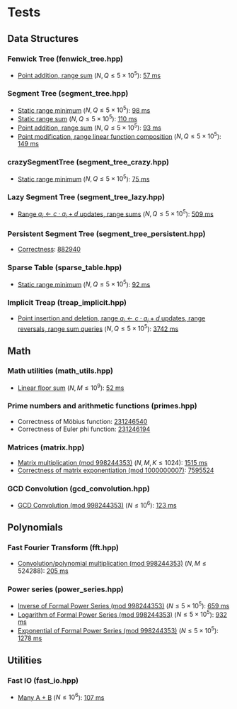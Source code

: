 # Tests

## Data Structures

### Fenwick Tree (fenwick_tree.hpp)
- [Point addition, range sum](https://judge.yosupo.jp/problem/point_add_range_sum) ($N, Q \leq 5 \times 10^5$): [57 ms](https://judge.yosupo.jp/submission/175608)

### Segment Tree (segment_tree.hpp)
- [Static range minimum](https://judge.yosupo.jp/problem/staticrmq) ($N, Q \leq 5 \times 10^5$): [98 ms](https://judge.yosupo.jp/submission/175610)
- [Static range sum](https://judge.yosupo.jp/problem/static_range_sum) ($N, Q \leq 5 \times 10^5$): [110 ms](https://judge.yosupo.jp/submission/175611)
- [Point addition, range sum](https://judge.yosupo.jp/problem/point_add_range_sum) ($N, Q \leq 5 \times 10^5$): [93 ms](https://judge.yosupo.jp/submission/175612)
- [Point modification, range linear function composition](https://judge.yosupo.jp/problem/point_set_range_composite) ($N, Q \leq 5 \times 10^5$): [149 ms](https://judge.yosupo.jp/submission/168743)

### crazySegmentTree (segment_tree_crazy.hpp)
- [Static range minimum](https://judge.yosupo.jp/problem/staticrmq) ($N, Q \leq 5 \times 10^5$): [75 ms](https://judge.yosupo.jp/submission/168740)

### Lazy Segment Tree (segment_tree_lazy.hpp)
- [Range $a_i \leftarrow c \cdot a_i + d$ updates, range sums](https://judge.yosupo.jp/problem/range_affine_range_sum) ($N, Q \leq 5 \times 10^5$): [509 ms](https://judge.yosupo.jp/submission/168738)

### Persistent Segment Tree (segment_tree_persistent.hpp)
- [Correctness](https://oj.uz/problem/view/COCI21_index): [882940](https://oj.uz/submission/882940)

### Sparse Table (sparse_table.hpp)
- [Static range minimum](https://judge.yosupo.jp/problem/staticrmq) ($N, Q \leq 5 \times 10^5$): [92 ms](https://judge.yosupo.jp/submission/175614)

### Implicit Treap (treap_implicit.hpp)
- [Point insertion and deletion, range $a_i \leftarrow c \cdot a_i + d$ updates, range reversals, range sum queries](https://judge.yosupo.jp/problem/dynamic_sequence_range_affine_range_sum) ($N, Q \leq 5 \times 10^5$): [3742 ms](https://judge.yosupo.jp/submission/168888)

## Math

### Math utilities (math_utils.hpp)
- [Linear floor sum](https://judge.yosupo.jp/problem/sum_of_floor_of_linear) ($N, M \leq 10^9$): [52 ms](https://judge.yosupo.jp/submission/173167)

### Prime numbers and arithmetic functions (primes.hpp)
- Correctness of Möbius function: [231246540](https://codeforces.com/contest/1845/submission/231246540)
- Correctness of Euler phi function: [231246194](https://codeforces.com/contest/1797/submission/231246194)

### Matrices (matrix.hpp)
- [Matrix multiplication (mod 998244353)](https://judge.yosupo.jp/problem/matrix_product) ($N, M, K \leq 1024$): [1515 ms](https://judge.yosupo.jp/submission/170039)
- [Correctness of matrix exponentiation (mod 1000000007)](https://cses.fi/problemset/task/1096/): [7595524](https://cses.fi/paste/8ecd1ba48e13c19873e604/)

### GCD Convolution (gcd_convolution.hpp)
- [GCD Convolution (mod 998244353)](https://judge.yosupo.jp/problem/gcd_convolution) ($N \leq 10^6$): [123 ms](https://judge.yosupo.jp/submission/170565)

## Polynomials

### Fast Fourier Transform (fft.hpp)
- [Convolution/polynomial multiplication (mod 998244353)](https://judge.yosupo.jp/problem/convolution_mod) ($N, M \leq 524288$): [205 ms](https://judge.yosupo.jp/submission/168967)

### Power series (power_series.hpp)
- [Inverse of Formal Power Series (mod 998244353)](https://judge.yosupo.jp/problem/inv_of_formal_power_series) ($N \leq 5 \times 10^5$): [659 ms](https://judge.yosupo.jp/submission/168989)
- [Logarithm of Formal Power Series (mod 998244353)](https://judge.yosupo.jp/problem/log_of_formal_power_series) ($N \leq 5 \times 10^5$): [932 ms](https://judge.yosupo.jp/submission/168990)
- [Exponential of Formal Power Series (mod 998244353)](https://judge.yosupo.jp/problem/exp_of_formal_power_series) ($N \leq 5 \times 10^5$): [1278 ms](https://judge.yosupo.jp/submission/169042)

## Utilities

### Fast IO (fast_io.hpp)
- [Many A + B](https://judge.yosupo.jp/problem/many_aplusb) ($N \leq 10^6$): [107 ms](https://judge.yosupo.jp/submission/168745)